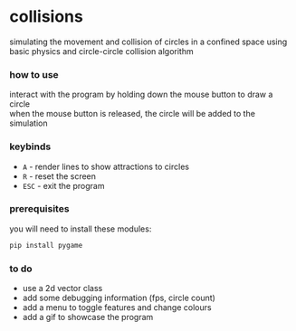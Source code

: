 # collisions

simulating the movement and collision of circles in a confined space using basic physics and circle-circle collision algorithm

### how to use
interact with the program by holding down the mouse button to draw a circle\
when the mouse button is released, the circle will be added to the simulation

### keybinds
* ```A``` - render lines to show attractions to circles
* ```R``` - reset the screen
* ```ESC``` - exit the program

### prerequisites
you will need to install these modules:
```sh
pip install pygame
```

### to do
* use a 2d vector class
* add some debugging information (fps, circle count)
* add a menu to toggle features and change colours
* add a gif to showcase the program
